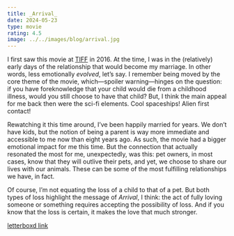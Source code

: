 ```yaml
---
title: _Arrival_
date: 2024-05-23
type: movie
rating: 4.5
image: ../../images/blog/arrival.jpg
---
```


I first saw this movie at [TIFF](/blog/tag/tiff) in 2016. At the time, I was in the (relatively) early days of the relationship that would become my marriage. In other words, less emotionally _evolved_, let’s say. I remember being moved by the core theme of the movie, which—spoiler warning—hinges on the question: if you have foreknowledge that your child would die from a childhood illness, would you still choose to have that child? But, I think the main appeal for me back then were the sci-fi elements. Cool spaceships! Alien first contact!

Rewatching it this time around, I’ve been happily married for years. We don’t have kids, but the notion of being a parent is way more immediate and accessible to me now than eight years ago. As such, the movie had a bigger emotional impact for me this time. But the connection that actually resonated the most for me, unexpectedly, was this: pet owners, in most cases, know that they will outlive their pets, and yet, we choose to share our lives with our animals. These can be some of the most fulfilling relationships we have, in fact.

Of course, I’m not equating the loss of a child to that of a pet. But both types of loss highlight the message of _Arrival_, I think: the act of fully loving someone or something requires accepting the possibility of loss. And if you know that the loss is certain, it makes the love that much stronger.

[letterboxd link](https://letterboxd.com/film/arrival-2016/)